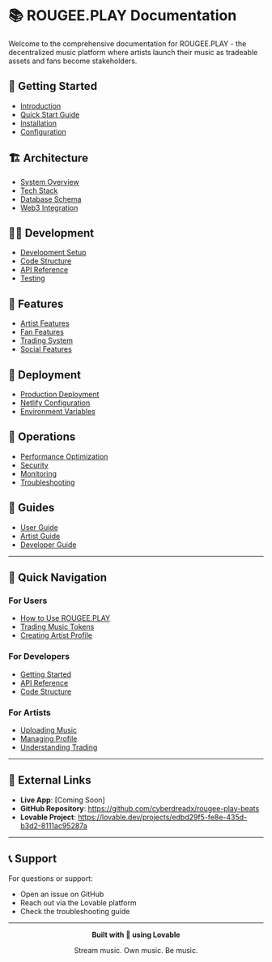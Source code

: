 # 📚 ROUGEE.PLAY Documentation

Welcome to the comprehensive documentation for ROUGEE.PLAY - the decentralized music platform where artists launch their music as tradeable assets and fans become stakeholders.

## 🚀 Getting Started

* [Introduction](getting-started/introduction.md)
* [Quick Start Guide](getting-started/quick-start.md)
* [Installation](getting-started/installation.md)
* [Configuration](getting-started/configuration.md)

## 🏗️ Architecture

* [System Overview](architecture/overview.md)
* [Tech Stack](architecture/tech-stack.md)
* [Database Schema](architecture/database-schema.md)
* [Web3 Integration](architecture/web3-integration.md)

## 👨‍💻 Development

* [Development Setup](development/setup.md)
* [Code Structure](development/code-structure.md)
* [API Reference](development/api-reference.md)
* [Testing](development/testing.md)

## 🎨 Features

* [Artist Features](features/artist-features.md)
* [Fan Features](features/fan-features.md)
* [Trading System](features/trading-system.md)
* [Social Features](features/social-features.md)

## 🚀 Deployment

* [Production Deployment](deployment/production.md)
* [Netlify Configuration](deployment/netlify.md)
* [Environment Variables](deployment/environment.md)

## 🔧 Operations

* [Performance Optimization](operations/performance.md)
* [Security](operations/security.md)
* [Monitoring](operations/monitoring.md)
* [Troubleshooting](operations/troubleshooting.md)

## 📖 Guides

* [User Guide](guides/user-guide.md)
* [Artist Guide](guides/artist-guide.md)
* [Developer Guide](guides/developer-guide.md)

---

## 🎯 Quick Navigation

### For Users
- [How to Use ROUGEE.PLAY](guides/user-guide.md)
- [Trading Music Tokens](features/trading-system.md)
- [Creating Artist Profile](guides/artist-guide.md)

### For Developers
- [Getting Started](getting-started/quick-start.md)
- [API Reference](development/api-reference.md)
- [Code Structure](development/code-structure.md)

### For Artists
- [Uploading Music](guides/artist-guide.md)
- [Managing Profile](features/artist-features.md)
- [Understanding Trading](features/trading-system.md)

---

## 🔗 External Links

- **Live App**: [Coming Soon]
- **GitHub Repository**: https://github.com/cyberdreadx/rougee-play-beats
- **Lovable Project**: https://lovable.dev/projects/edbd29f5-fe8e-435d-b3d2-8111ac95287a

---

## 📞 Support

For questions or support:
- Open an issue on GitHub
- Reach out via the Lovable platform
- Check the troubleshooting guide

---

<div align="center">
  <strong>Built with 💚 using Lovable</strong>
  
  Stream music. Own music. Be music.
</div>
